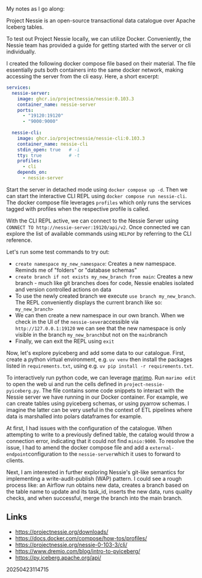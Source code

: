My notes as I go along:

Project Nessie is an open-source transactional data catalogue over Apache Iceberg tables. 

To test out Project Nessie locally, we can utilize Docker. Conveniently, the Nessie team has provided a guide for getting started with the server or cli individually.

I created the following docker compose file based on their material. The file essentially puts both containers into the same docker network, making accessing the server from the cli easy. Here, a short excerpt:

```docker-compose.yaml
services:  
  nessie-server:  
    image: ghcr.io/projectnessie/nessie:0.103.3  
    container_name: nessie-server  
    ports:  
      - "19120:19120"  
      - "9000:9000"  
  
  nessie-cli:  
    image: ghcr.io/projectnessie/nessie-cli:0.103.3  
    container_name: nessie-cli  
    stdin_open: true   # -i  
    tty: true          # -t  
    profiles:  
      - cli  
    depends_on:  
      - nessie-server
```


Start the server in detached mode using `docker compose up -d`. Then we can start the interactive CLI REPL using `docker compose run nessie-cli`. 
The docker compose file leverages `profiles` which only runs the services tagged with profiles when the respective profile is called.

With the CLI REPL active, we can connect to the Nessie Server using `CONNECT TO http://nessie-server:19120/api/v2`. Once connected we can explore the list of available commands using `HELP`or by referring to the CLI reference.

Let's run some test commands to try out:
- `create namespace my_new_namespace`: Creates a new namespace. Reminds me of "folders" or "database schemas"
- `create branch if not exists my_new_branch from main`: Creates a new branch - much like git branches does for code, Nessie enables isolated and version controlled actions on data
- To use the newly created branch we execute `use branch my_new_branch`. The REPL conveniently displays the current branch like so: `my_new_branch>`
- We can then create a new namespace in our own branch. When we check in the UI of the `nessie-sever`accessible via `http://127.0.0.1:19120` we can see that the new namespace is only visible in the branch `my_new_branch`but not on the `main`branch
- Finally, we can exit the REPL using `exit`

Now, let's explore pyiceberg and add some data to our catalogue.
First, create a python virtual environment, e.g. `uv venv` then install the packages listed in `requirements.txt`, using e.g. `uv pip install -r requirements.txt`.

To interactively run python code, we can leverage [marimo](https://docs.marimo.io/). Run `marimo edit` to open the web ui and run the cells defined in `project-nessie-pyiceberg.py`.
The file contains some code snippets to interact with the Nessie server we have running in our Docker container. 
For example, we can create tables using pyiceberg schemas, or using pyarrow schemas. I imagine the latter can be very useful in the context of ETL pipelines where data is marshalled into polars dataframes for example.

At first, I had issues with the configuration of the catalogue. When attempting to write to a previously defined table, the catalog would throw a connection error, indicating that it could not find `minio:9000`. To resolve the issue, I had to amend the docker compose file and add a `external-endpoint`configuration to the `nessie-server`which it uses to forward to clients. 

Next, I am interested in further exploring Nessie's git-like semantics for implementing a write-audit-publish (WAP) pattern. I could see a rough process like: an Airflow run obtains new data, creates a branch based on the table name to update and its task_id, inserts the new data, runs quality checks, and when successful, merge the branch into the main branch.

## Links
- https://projectnessie.org/downloads/
- https://docs.docker.com/compose/how-tos/profiles/
- https://projectnessie.org/nessie-0-103-3/cli/
- https://www.dremio.com/blog/intro-to-pyiceberg/
- https://py.iceberg.apache.org/api/


20250423114715